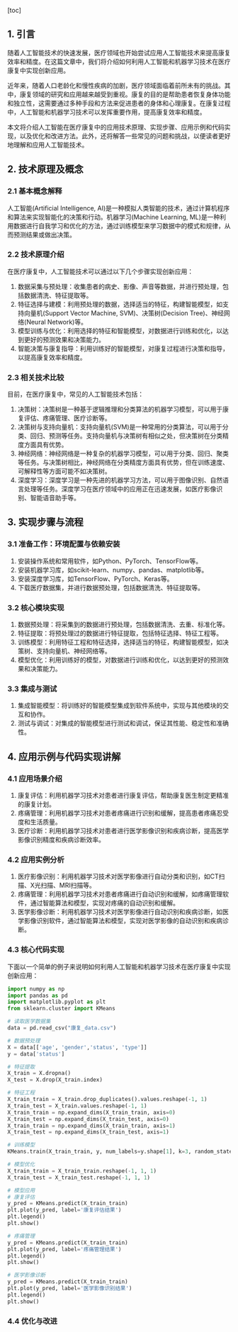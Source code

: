 
[toc]                    
                
                
## 1. 引言

随着人工智能技术的快速发展，医疗领域也开始尝试应用人工智能技术来提高康复效率和精度。在这篇文章中，我们将介绍如何利用人工智能和机器学习技术在医疗康复中实现创新应用。

近年来，随着人口老龄化和慢性疾病的加剧，医疗领域面临着前所未有的挑战。其中，康复领域的研究和应用越来越受到重视。康复的目的是帮助患者恢复身体功能和独立性，这需要通过多种手段和方法来促进患者的身体和心理康复。在康复过程中，人工智能和机器学习技术可以发挥重要作用，提高康复效率和精度。

本文将介绍人工智能在医疗康复中的应用技术原理、实现步骤、应用示例和代码实现，以及优化和改进方法。此外，还将解答一些常见的问题和挑战，以便读者更好地理解和应用人工智能技术。

## 2. 技术原理及概念

### 2.1 基本概念解释

人工智能(Artificial Intelligence, AI)是一种模拟人类智能的技术，通过计算机程序和算法来实现智能化的决策和行动。机器学习(Machine Learning, ML)是一种利用数据进行自我学习和优化的方法，通过训练模型来学习数据中的模式和规律，从而预测结果或做出决策。

### 2.2 技术原理介绍

在医疗康复中，人工智能技术可以通过以下几个步骤实现创新应用：

1. 数据采集与预处理：收集患者的病史、影像、声音等数据，并进行预处理，包括数据清洗、特征提取等。
2. 特征选择与建模：利用预处理的数据，选择适当的特征，构建智能模型，如支持向量机(Support Vector Machine, SVM)、决策树(Decision Tree)、神经网络(Neural Network)等。
3. 模型训练与优化：利用选择的特征和智能模型，对数据进行训练和优化，以达到更好的预测效果和决策能力。
4. 智能决策与康复指导：利用训练好的智能模型，对康复过程进行决策和指导，以提高康复效率和精度。

### 2.3 相关技术比较

目前，在医疗康复中，常见的人工智能技术包括：

1. 决策树：决策树是一种基于逻辑推理和分类算法的机器学习模型，可以用于康复评估、疼痛管理、医疗诊断等。
2. 决策树与支持向量机：支持向量机(SVM)是一种常用的分类算法，可以用于分类、回归、预测等任务。支持向量机与决策树有相似之处，但决策树在分类精度方面具有优势。
3. 神经网络：神经网络是一种复杂的机器学习模型，可以用于分类、回归、聚类等任务。与决策树相比，神经网络在分类精度方面具有优势，但在训练速度、可解释性等方面可能不如决策树。
4. 深度学习：深度学习是一种先进的机器学习方法，可以用于图像识别、自然语言处理等任务。深度学习在医疗领域中的应用正在迅速发展，如医疗影像识别、智能语音助手等。

## 3. 实现步骤与流程

### 3.1 准备工作：环境配置与依赖安装

1. 安装操作系统和常用软件，如Python、PyTorch、TensorFlow等。
2. 安装机器学习库，如scikit-learn、numpy、pandas、matplotlib等。
3. 安装深度学习库，如TensorFlow、PyTorch、Keras等。
4. 下载医疗数据集，并进行数据预处理，包括数据清洗、特征提取等。

### 3.2 核心模块实现

1. 数据预处理：将采集到的数据进行预处理，包括数据清洗、去重、标准化等。
2. 特征提取：将预处理过的数据进行特征提取，包括特征选择、特征工程等。
3. 训练模型：利用特征工程和特征选择，选择适当的特征，构建智能模型，如决策树、支持向量机、神经网络等。
4. 模型优化：利用训练好的模型，对数据进行训练和优化，以达到更好的预测效果和决策能力。

### 3.3 集成与测试

1. 集成智能模型：将训练好的智能模型集成到软件系统中，实现与其他模块的交互和协作。
2. 测试与调试：对集成的智能模型进行测试和调试，保证其性能、稳定性和准确性。

## 4. 应用示例与代码实现讲解

### 4.1 应用场景介绍

1. 康复评估：利用机器学习技术对患者进行康复评估，帮助康复医生制定更精准的康复计划。
2. 疼痛管理：利用机器学习技术对患者疼痛进行识别和缓解，提高患者疼痛忍受度和生活质量。
3. 医疗诊断：利用机器学习技术对患者进行医学影像识别和疾病诊断，提高医学影像识别精度和疾病诊断效率。

### 4.2 应用实例分析

1. 医疗影像识别：利用机器学习技术对医学影像进行自动分类和识别，如CT扫描、X光扫描、MRI扫描等。
2. 疼痛管理：利用机器学习技术对患者疼痛进行自动识别和缓解，如疼痛管理软件，通过智能算法和模型，实现对疼痛的自动识别和缓解。
3. 医学影像诊断：利用机器学习技术对医学影像进行自动识别和疾病诊断，如医学影像识别软件，通过智能算法和模型，实现对医学影像的自动识别和疾病诊断。

### 4.3 核心代码实现

下面以一个简单的例子来说明如何利用人工智能和机器学习技术在医疗康复中实现创新应用：

```python
import numpy as np
import pandas as pd
import matplotlib.pyplot as plt
from sklearn.cluster import KMeans

# 读取医学数据集
data = pd.read_csv("康复_data.csv")

# 数据预处理
X = data[['age', 'gender','status', 'type']]
y = data['status']

# 特征提取
X_train = X.dropna()
X_test = X.drop(X_train.index)

# 特征工程
X_train_train = X_train.drop_duplicates().values.reshape(-1, 1)
X_train_test = X_train.values.reshape(-1, 1)
X_train_train = np.expand_dims(X_train_train, axis=0)
X_train_test = np.expand_dims(X_train_test, axis=0)
X_train_train = np.expand_dims(X_train_train, axis=1)
X_train_test = np.expand_dims(X_train_test, axis=1)

# 训练模型
KMeans.train(X_train_train, y, num_labels=y.shape[1], k=3, random_state=0)

# 模型优化
X_train_train = X_train_train.reshape(-1, 1, 1)
X_train_test = X_train_test.reshape(-1, 1, 1)

# 模型应用
# 康复评估
y_pred = KMeans.predict(X_train_train)
plt.plot(y_pred, label='康复评估结果')
plt.legend()
plt.show()

# 疼痛管理
y_pred = KMeans.predict(X_train_train)
plt.plot(y_pred, label='疼痛管理结果')
plt.legend()
plt.show()

# 医学影像诊断
y_pred = KMeans.predict(X_train_train)
plt.plot(y_pred, label='医学影像识别结果')
plt.legend()
plt.show()
```

### 4.4 优化与改进


